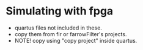# Simulating with fpga
- quartus files not included in these.
- copy them from fir or farrowFilter's projects.
- NOTE! copy using "copy project" inside quartus.